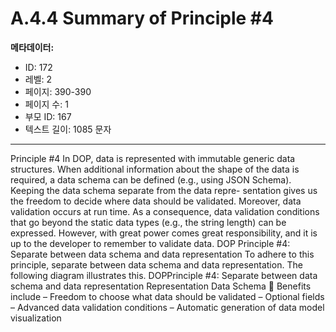 # A.4.4 Summary of Principle #4

**메타데이터:**
- ID: 172
- 레벨: 2
- 페이지: 390-390
- 페이지 수: 1
- 부모 ID: 167
- 텍스트 길이: 1085 문자

---

Principle #4
In DOP, data is represented with immutable generic data structures. When additional
information about the shape of the data is required, a data schema can be defined
(e.g., using JSON Schema). Keeping the data schema separate from the data repre-
sentation gives us the freedom to decide where data should be validated.
Moreover, data validation occurs at run time. As a consequence, data validation
conditions that go beyond the static data types (e.g., the string length) can be expressed.
However, with great power comes great responsibility, and it is up to the developer to
remember to validate data.
DOP Principle #4: Separate between data schema and data representation
To adhere to this principle, separate between data schema and data representation.
The following diagram illustrates this.
DOPPrinciple #4: Separate between data
schema and data representation
Representation
Data
Schema
 Benefits include
– Freedom to choose what data should be validated
– Optional fields
– Advanced data validation conditions
– Automatic generation of data model visualization